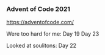 ### Advent of Code 2021 

https://adventofcode.com/


Were too hard for me: 
Day 19
Day 23

Looked at soulitons:
Day 22